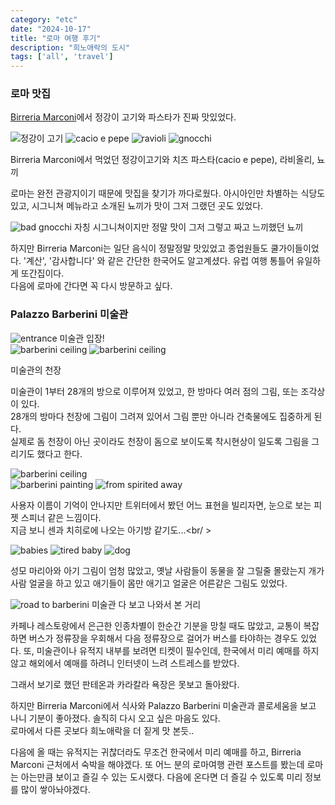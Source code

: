 ```yaml
---
category: "etc"
date: "2024-10-17"
title: "로마 여행 후기"
description: "희노애락의 도시"
tags: ['all', 'travel']
---
```


### 로마 맛집

[Birreria Marconi](https://www.google.com/maps/place/Birreria+Marconi/@41.8966639,12.4960254,17z/data=!4m14!1m7!3m6!1s0x132f61a4d46d064d:0x72de8370ef8f63b8!2sBirreria+Marconi!8m2!3d41.8966639!4d12.4986003!16s%2Fg%2F1tdqwp34!3m5!1s0x132f61a4d46d064d:0x72de8370ef8f63b8!8m2!3d41.8966639!4d12.4986003!16s%2Fg%2F1tdqwp34?entry=ttu&g_ep=EgoyMDI0MTAxNC4wIKXMDSoASAFQAw%3D%3D)에서 정강이 고기와 파스타가 진짜 맛있었다.

<img src="https://d28uuyslcox01d.cloudfront.net/travel/italy/rome/meat2.webp" alt="정강이 고기" />
<img src="https://d28uuyslcox01d.cloudfront.net/travel/italy/rome/cacio_pepe.webp" alt="cacio e pepe" />
<img src="https://d28uuyslcox01d.cloudfront.net/travel/italy/rome/ravioli.webp" alt="ravioli" />
<img src="https://d28uuyslcox01d.cloudfront.net/travel/italy/rome/gnocchi.webp" alt="gnocchi" />

Birreria Marconi에서 먹었던 정강이고기와 치즈 파스타(cacio e pepe), 라비올리, 뇨끼



로마는 완전 관광지이기 때문에 맛집을 찾기가 까다로웠다. 아시아인만 차별하는 식당도 있고, 시그니쳐 메뉴라고 소개된 뇨끼가 맛이 그저 그랬던 곳도 있었다.<br/>

<img src="https://d28uuyslcox01d.cloudfront.net/travel/italy/rome/oily_gnocchi.webp" alt="bad gnocchi" />
자칭 시그니쳐이지만 정말 맛이 그저 그렇고 짜고 느끼했던 뇨끼<br />

하지만 Birreria Marconi는 일단 음식이 정말정말 맛있었고 종업원들도 쿨가이들이었다. '계산', '감사합니다' 와 같은 간단한 한국어도 알고계셨다. 유럽 여행 통틀어 유일하게 또간집이다.<br />
다음에 로마에 간다면 꼭 다시 방문하고 싶다.

### Palazzo Barberini 미술관

<img src="https://d28uuyslcox01d.cloudfront.net/travel/italy/rome/entrance.webp" alt="entrance" />
미술관 입장!
<br />


<img src="https://d28uuyslcox01d.cloudfront.net/travel/italy/rome/barberini_ceiling.webp" alt="barberini ceiling" />
<img src="https://d28uuyslcox01d.cloudfront.net/travel/italy/rome/barberini_ceiling2.webp" alt="barberini ceiling" />


미술관의 천장

미술관이 1부터 28개의 방으로 이루어져 있었고, 한 방마다 여러 점의 그림, 또는 조각상이 있다.<br />
28개의 방마다 천장에 그림이 그려져 있어서 그림 뿐만 아니라 건축물에도 집중하게 된다.<br/>
실제로 돔 천장이 아닌 곳이라도 천장이 돔으로 보이도록 착시현상이 일도록 그림을 그리기도 했다고 한다.<br />

<img src="https://d28uuyslcox01d.cloudfront.net/travel/italy/rome/barberini_ceiling3.webp" alt="barberini ceiling" />

<div className="grid grid-cols-1 sm:grid-cols-2 md:grid-cols-3 gap-4">
<img src="https://d28uuyslcox01d.cloudfront.net/travel/italy/rome/fidget.webp" alt="barberini painting" />
  <img src="https://d28uuyslcox01d.cloudfront.net/travel/italy/rome/from_spirited_away.jpg" alt="from spirited away" />
</div>

사용자 이름이 기억이 안나지만 트위터에서 봤던 어느 표현을 빌리자면, 눈으로 보는 피젯 스피너 같은 느낌이다.<br />
지금 보니 센과 치히로에 나오는 아기방 같기도...<br/ >

<img src="https://d28uuyslcox01d.cloudfront.net/travel/italy/rome/babies.webp" alt="babies" />
<img src="https://d28uuyslcox01d.cloudfront.net/travel/italy/rome/tired_baby.webp" alt="tired baby" />
<img src="https://d28uuyslcox01d.cloudfront.net/travel/italy/rome/dog.webp" alt="dog" />



성모 마리아와 아기 그림이 엄청 많았고, 옛날 사람들이 동물을 잘 그릴줄 몰랐는지 개가 사람 얼굴을 하고 있고 애기들이 몸만 애기고 얼굴은 어른같은 그림도 있었다.<br />

<img src="https://d28uuyslcox01d.cloudfront.net/travel/italy/rome/road.webp" alt="road to barberini" />
미술관 다 보고 나와서 본 거리
<br />


카페나 레스토랑에서 은근한 인종차별이 한순간 기분을 망칠 때도 많았고,
교통이 복잡하면 버스가 정류장을 우회해서 다음 정류장으로 걸어가 버스를 타야하는 경우도 있었다.
또, 미술관이나 유적지 내부를 보려면 티켓이 필수인데, 한국에서 미리 예매를 하지 않고 해외에서 예매를 하려니 인터넷이 느려 스트레스를 받았다.

그래서 보기로 했던 판테온과 카라칼라 욕장은 못보고 돌아왔다.<br />

하지만 Birreria Marconi에서 식사와 Palazzo Barberini 미술관과 콜로세움을 보고 나니 기분이 좋아졌다.  솔직히 다시 오고 싶은 마음도 있다.<br/>
로마에서 다른 곳보다 희노애락을 더 짙게 맛 본듯..

다음에 올 때는 유적지는 귀찮더라도 무조건 한국에서 미리 예매를 하고, Birreria Marconi 근처에서 숙박을 해야겠다.
또 어느 분의 로마여행 관련 포스트를 봤는데 로마는 아는만큼 보이고 즐길 수 있는 도시랬다. 다음에 온다면 더 즐길 수 있도록 미리 정보를 많이 쌓아놔야겠다.



